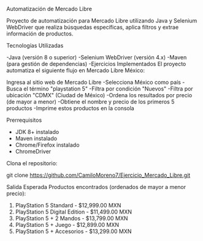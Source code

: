 Automatización de Mercado Libre

Proyecto de automatización para Mercado Libre utilizando Java y Selenium WebDriver que realiza búsquedas específicas, aplica filtros y extrae información de productos.

Tecnologías Utilizadas

-Java (versión 8 o superior)
-Selenium WebDriver (versión 4.x)
-Maven (para gestión de dependencias)
-Ejercicios Implementados El proyecto automatiza el siguiente flujo en Mercado Libre México:

Ingresa al sitio web de Mercado Libre
-Selecciona México como país
-Busca el término "playstation 5"
-Filtra por condición "Nuevos"
-Filtra por ubicación "CDMX" (Ciudad de México)
-Ordena los resultados por precio (de mayor a menor)
-Obtiene el nombre y precio de los primeros 5 productos
-Imprime estos productos en la consola

Prerrequisitos

- JDK 8+ instalado
- Maven instalado
- Chrome/Firefox instalado
- ChromeDriver

Clona el repositorio:

git clone https://github.com/CamiloMoreno7/Ejercicio_Mercado_Libre.git


Salida Esperada
Productos encontrados (ordenados de mayor a menor precio):
1. PlayStation 5 Standard - $12,999.00 MXN
2. PlayStation 5 Digital Edition - $11,499.00 MXN
3. PlayStation 5 + 2 Mandos - $13,799.00 MXN
4. PlayStation 5 + Juego - $12,899.00 MXN
5. PlayStation 5 + Accesorios - $13,299.00 MXN
